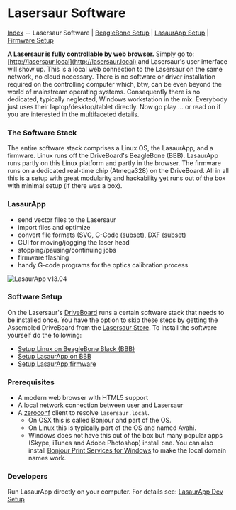 
Lasersaur Software
==================

[Index](index.md) -- Lasersaur Software | [BeagleBone Setup](bbb_setup.md) | [LasaurApp Setup](lasaurapp_setup.md) | [Firmware Setup](firmware_setup.md)

**A Lasersaur is fully controllable by web browser.** Simply go to: [http://lasersaur.local](http://lasersaur.local) and Lasersaur's user interface will show up. This is a local web connection to the Lasersaur on the same network, no cloud necessary. There is no software or driver installation required on the controlling computer which, btw, can be even beyond the world of mainstream operating systems. Consequently there is no dedicated, typically neglected, Windows workstation in the mix. Everybody just uses their laptop/desktop/tablet directly. Now go play ... or read on if you are interested in the multifaceted details.


### The Software Stack

The entire software stack comprises a Linux OS, the LasaurApp, and a firmware. Linux runs off the DriveBoard's BeagleBone (BBB). LasaurApp runs partly on this Linux platform and partly in the browser. The firmware runs on a dedicated real-time chip (Atmega328) on the DriveBoard. All in all this is a setup with great modularity and hackability yet runs out of the box with minimal setup (if there was a box).

### LasaurApp

- send vector files to the Lasersaur
- import files and optimize
- convert file formats (SVG, G-Code ([subset](gcode.md)), DXF ([subset](dxf_import.md))
- GUI for moving/jogging the laser head
- stopping/pausing/continuing jobs
- firmware flashing
- handy G-code programs for the optics calibration process

![LasaurApp v13.04](http://farm9.staticflickr.com/8101/8645800331_8c4350fd2c_z.jpg)


### Software Setup

On the Lasersaur's [DriveBoard](driveboard.md) runs a certain software stack that needs to be installed once. You have the option to skip these steps by getting the Assembled DriveBoard from the [Lasersaur Store](http://store.lasersaur.com/). To install the software yourself do the following:

- [Setup Linux on BeagleBone Black (BBB)](bbb_setup.md)
- [Setup LasaurApp on BBB](lasaurapp_setup.md)
- [Setup LasaurApp firmware](firmware_setup.md)


### Prerequisites

- A modern web browser with HTML5 support
- A local network connection between user and Lasersaur
- A [zeroconf](https://en.wikipedia.org/wiki/Zero-configuration_networking) client to resolve `lasersaur.local`.
  - On OSX this is called Bonjour and part of the OS.
  - On Linux this is typically part of the OS and named Avahi.
  - Windows does not have this out of the box but many popular apps (Skype, iTunes and Adobe Photoshop) install one. You can also install [Bonjour Print Services for Windows](http://support.apple.com/kb/DL999) to make the local domain names work.


### Developers

Run LasaurApp directly on your computer. For details see: [LasaurApp Dev Setup](dev_setup.md)
